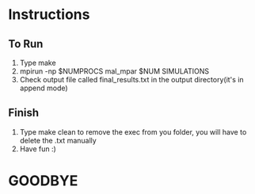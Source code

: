 # Instructions

## To Run
 1. Type make
 2. mpirun -np $NUMPROCS mal_mpar $NUM SIMULATIONS
 3. Check output file called final_results.txt in the output directory(it's in append mode)

## Finish
 1. Type make clean to remove the exec from you folder, you will have to delete the .txt manually
 2. Have fun :) 
# GOODBYE
